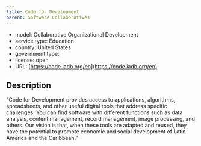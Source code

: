 ```yaml
---
title: Code for Development
parent: Software Collaboratives
---
```


- model: Collaborative Organizational Development
- service type: Education
- country: United States
- government type: 
- license: open
- URL: [https://code.iadb.org/en](https://code.iadb.org/en)

## Description

“Code for Development provides access to applications, algorithms, spreadsheets, and other useful digital tools that address specific challenges. You can find software with different functions such as data analysis, content management, record management, image processing, and others. Our vision is that, when these tools are adapted and reused, they have the potential to promote economic and social development of Latin America and the Caribbean.”
